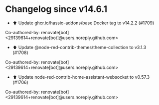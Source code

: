 # Changelog since v14.6.1
- ⬆️ Update ghcr.io/hassio-addons/base Docker tag to v14.2.2 (#1709)

Co-authored-by: renovate[bot] <29139614+renovate[bot]@users.noreply.github.com> 
- ⬆️ Update @node-red-contrib-themes/theme-collection to v3.1.3 (#1708)

Co-authored-by: renovate[bot] <29139614+renovate[bot]@users.noreply.github.com> 
- ⬆️ Update node-red-contrib-home-assistant-websocket to v0.57.3 (#1706)

Co-authored-by: renovate[bot] <29139614+renovate[bot]@users.noreply.github.com> 
